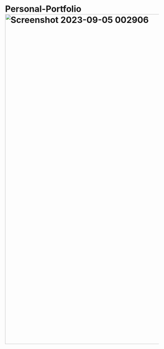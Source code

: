 # Personal-Portfolio<img width="1080" alt="Screenshot 2023-09-05 002906" src="https://github.com/debdutta04/Personal-Portfolio/assets/111264897/c4b01ee6-26c5-40ac-859b-38078e9a68c1">
